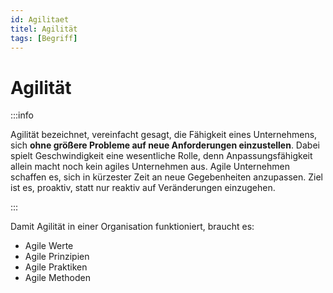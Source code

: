 ```yaml
---
id: Agilitaet
titel: Agilität
tags: [Begriff]
---
```


# Agilität

:::info

Agilität bezeichnet, vereinfacht gesagt, die Fähigkeit eines Unternehmens, sich **ohne größere Probleme auf neue Anforderungen einzustellen**. Dabei spielt Geschwindigkeit eine wesentliche Rolle, denn Anpassungsfähigkeit allein macht noch kein agiles Unternehmen aus. Agile Unternehmen schaffen es, sich in kürzester Zeit an neue Gegebenheiten anzupassen. Ziel ist es, proaktiv, statt nur reaktiv auf Veränderungen einzugehen.

:::

Damit Agilität in einer Organisation funktioniert, braucht es:

- Agile Werte
- Agile Prinzipien
- Agile Praktiken
- Agile Methoden



